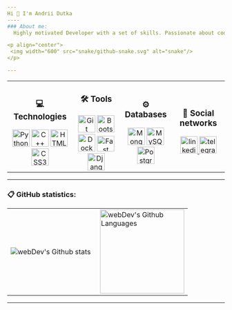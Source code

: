 ```yaml
---
Hi 👋 I'm Andrii Dutka
----
### About me:
  Highly motivated Developer with a set of skills. Passionate about coding and professional development. Quick learner, having analytical thinking and problem-solving skills. Responsible, proactive, reliable, goal-oriented and adaptive team player

<p align="center">
 <img width="600" src="snake/github-snake.svg" alt="snake"/>
</p>

---
```


<table>
  <tr>
    <td align="center">
      <h3>💻 Technologies</h3>
      <img src="https://raw.githubusercontent.com/danielcranney/readme-generator/main/public/icons/skills/python-colored.svg" width="40" height="40" alt="Python" />
      <img src="https://raw.githubusercontent.com/danielcranney/readme-generator/main/public/icons/skills/cplusplus-colored.svg" width="40" height="40" alt="C++" />
      <img src="https://raw.githubusercontent.com/danielcranney/readme-generator/main/public/icons/skills/html5-colored.svg" width="40" height="40" alt="HTML5" />
      <img src="https://raw.githubusercontent.com/danielcranney/readme-generator/main/public/icons/skills/css3-colored.svg" width="40" height="40" alt="CSS3" />
    </td>
    <td align="center">
      <h3>🛠 Tools</h3>
      <img src="https://raw.githubusercontent.com/danielcranney/readme-generator/main/public/icons/skills/git-colored.svg" width="40" height="40" alt="Git" />
      <img src="https://raw.githubusercontent.com/danielcranney/readme-generator/main/public/icons/skills/bootstrap-colored.svg" width="40" height="40" alt="Bootstrap" />
      <img src="https://raw.githubusercontent.com/danielcranney/readme-generator/main/public/icons/skills/docker-colored.svg" width="40" height="40" alt="Docker" />
      <img src="https://raw.githubusercontent.com/danielcranney/readme-generator/main/public/icons/skills/fastapi-colored.svg" width="40" height="36" alt="Fast API" />
      <img src="https://raw.githubusercontent.com/danielcranney/readme-generator/main/public/icons/skills/django-colored.svg" width="40" height="40" alt="Django" />
    </td>
    <td align="center">
      <h3>⚙️ Databases</h3>
      <img src="https://raw.githubusercontent.com/danielcranney/readme-generator/main/public/icons/skills/mongodb-colored.svg" width="40" height="40" alt="MongoDB" />
      <img src="https://raw.githubusercontent.com/danielcranney/readme-generator/main/public/icons/skills/mysql-colored.svg" width="40" height="40" alt="MySQL" />
      <img src="https://raw.githubusercontent.com/danielcranney/readme-generator/main/public/icons/skills/postgresql-colored.svg" width="40" height="40" alt="PostgreSQL" /> 
    </td>
    <td align="center">
      <h3>📱 Social networks</h3>
      <a href="https://www.linkedin.com/in/andriy-dutka-b2a63a280/" target="_blank">
      <img src="https://cdn-icons-png.flaticon.com/512/2504/2504799.png" width="40" height="40" alt="linkedin" />
      </a>
      <a href="https://t.me/andriydutka" target="_blank">
        <img src="https://cdn-icons-png.flaticon.com/512/2111/2111646.png" width="40" height="40" alt="telegram group" />
      </a>
    </td>
  </tr>
</table>

---

### 📋 GitHub statistics:
<table>
  <tr>
    <td>
      <img align="left" src="http://github-readme-streak-stats.herokuapp.com?user=iplugin&theme=dark&background=000000" alt="webDev's Github stats" />
    </td>
    <td>
      <img height="195px" align="right" alt="webDev's Github Languages" src="https://github-readme-stats-sigma-five.vercel.app/api/top-langs/?username=iplugin&layout=compact&theme=vision-friendly-dark" />
    </td>
  </tr>
</table>

---
